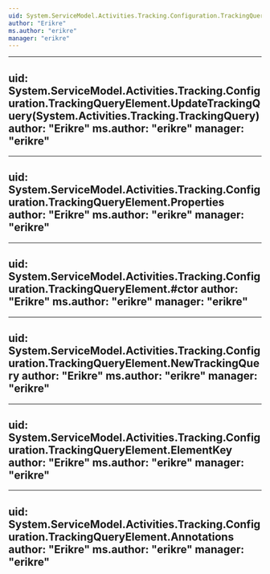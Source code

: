 ```yaml
---
uid: System.ServiceModel.Activities.Tracking.Configuration.TrackingQueryElement
author: "Erikre"
ms.author: "erikre"
manager: "erikre"
---
```


---
uid: System.ServiceModel.Activities.Tracking.Configuration.TrackingQueryElement.UpdateTrackingQuery(System.Activities.Tracking.TrackingQuery)
author: "Erikre"
ms.author: "erikre"
manager: "erikre"
---

---
uid: System.ServiceModel.Activities.Tracking.Configuration.TrackingQueryElement.Properties
author: "Erikre"
ms.author: "erikre"
manager: "erikre"
---

---
uid: System.ServiceModel.Activities.Tracking.Configuration.TrackingQueryElement.#ctor
author: "Erikre"
ms.author: "erikre"
manager: "erikre"
---

---
uid: System.ServiceModel.Activities.Tracking.Configuration.TrackingQueryElement.NewTrackingQuery
author: "Erikre"
ms.author: "erikre"
manager: "erikre"
---

---
uid: System.ServiceModel.Activities.Tracking.Configuration.TrackingQueryElement.ElementKey
author: "Erikre"
ms.author: "erikre"
manager: "erikre"
---

---
uid: System.ServiceModel.Activities.Tracking.Configuration.TrackingQueryElement.Annotations
author: "Erikre"
ms.author: "erikre"
manager: "erikre"
---
